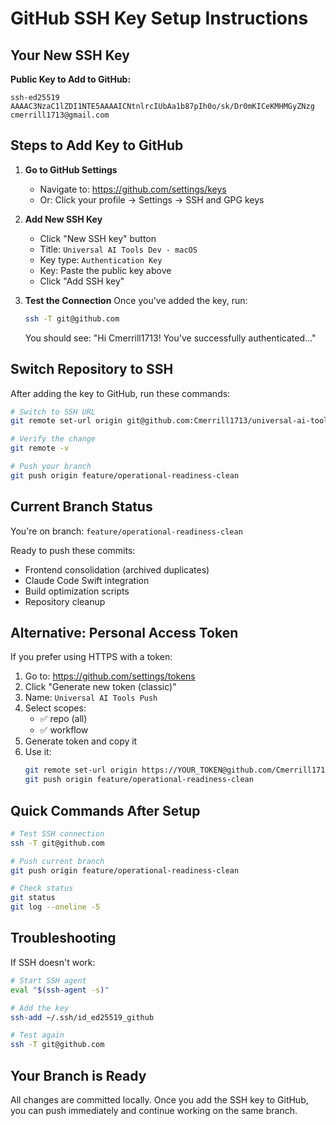 # GitHub SSH Key Setup Instructions

## Your New SSH Key

**Public Key to Add to GitHub:**
```
ssh-ed25519 AAAAC3NzaC1lZDI1NTE5AAAAICNtnlrcIUbAa1b87pIh0o/sk/Dr0mKICeKMHMGyZNzg cmerrill1713@gmail.com
```

## Steps to Add Key to GitHub

1. **Go to GitHub Settings**
   - Navigate to: https://github.com/settings/keys
   - Or: Click your profile → Settings → SSH and GPG keys

2. **Add New SSH Key**
   - Click "New SSH key" button
   - Title: `Universal AI Tools Dev - macOS`
   - Key type: `Authentication Key`
   - Key: Paste the public key above
   - Click "Add SSH key"

3. **Test the Connection**
   Once you've added the key, run:
   ```bash
   ssh -T git@github.com
   ```
   You should see: "Hi Cmerrill1713! You've successfully authenticated..."

## Switch Repository to SSH

After adding the key to GitHub, run these commands:

```bash
# Switch to SSH URL
git remote set-url origin git@github.com:Cmerrill1713/universal-ai-tools.git

# Verify the change
git remote -v

# Push your branch
git push origin feature/operational-readiness-clean
```

## Current Branch Status

You're on branch: `feature/operational-readiness-clean`

Ready to push these commits:
- Frontend consolidation (archived duplicates)
- Claude Code Swift integration 
- Build optimization scripts
- Repository cleanup

## Alternative: Personal Access Token

If you prefer using HTTPS with a token:

1. Go to: https://github.com/settings/tokens
2. Click "Generate new token (classic)"
3. Name: `Universal AI Tools Push`
4. Select scopes:
   - ✅ repo (all)
   - ✅ workflow
5. Generate token and copy it
6. Use it:
   ```bash
   git remote set-url origin https://YOUR_TOKEN@github.com/Cmerrill1713/universal-ai-tools.git
   git push origin feature/operational-readiness-clean
   ```

## Quick Commands After Setup

```bash
# Test SSH connection
ssh -T git@github.com

# Push current branch
git push origin feature/operational-readiness-clean

# Check status
git status
git log --oneline -5
```

## Troubleshooting

If SSH doesn't work:
```bash
# Start SSH agent
eval "$(ssh-agent -s)"

# Add the key
ssh-add ~/.ssh/id_ed25519_github

# Test again
ssh -T git@github.com
```

## Your Branch is Ready

All changes are committed locally. Once you add the SSH key to GitHub, you can push immediately and continue working on the same branch.